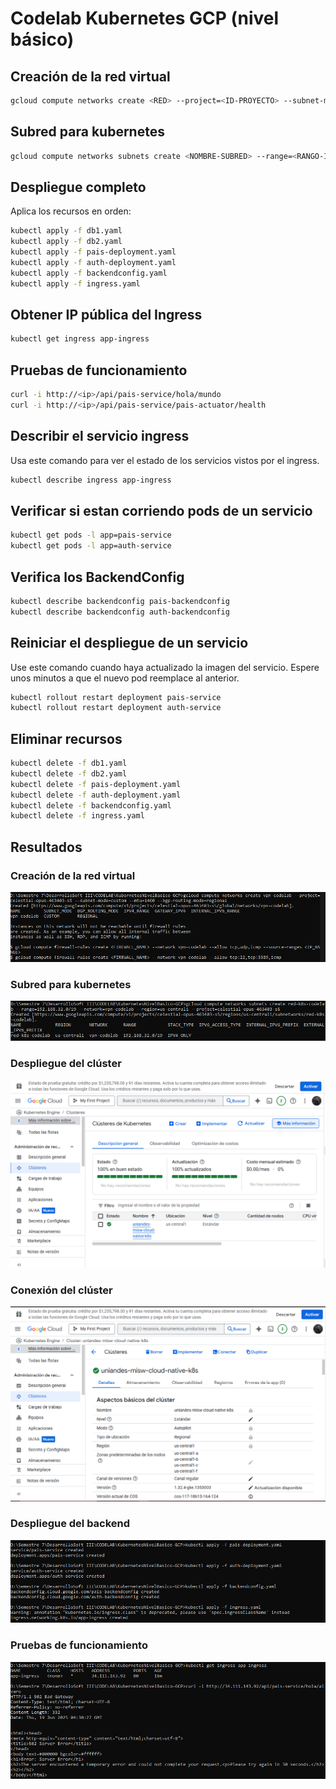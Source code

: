 # Codelab Kubernetes GCP (nivel básico)

## Creación de la red virtual
```sh
gcloud compute networks create <RED> --project=<ID-PROYECTO> --subnet-mode=custom --mtu=<MTU> --bgp-routing-mode=regional
```

## Subred para kubernetes
```sh
gcloud compute networks subnets create <NOMBRE-SUBRED> --range=<RANGO-IP> --network=<RED-PADRE> --region=<REGION> --project=<ID-PROYECTO>
```

## Despliegue completo
Aplica los recursos en orden:
```sh
kubectl apply -f db1.yaml
kubectl apply -f db2.yaml
kubectl apply -f pais-deployment.yaml
kubectl apply -f auth-deployment.yaml
kubectl apply -f backendconfig.yaml
kubectl apply -f ingress.yaml
```

## Obtener IP pública del Ingress
```sh
kubectl get ingress app-ingress
```

## Pruebas de funcionamiento
```sh
curl -i http://<ip>/api/pais-service/hola/mundo
curl -i http://<ip>/api/pais-service/pais-actuator/health
```

## Describir el servicio ingress
Usa este comando para ver el estado de los servicios vistos por el ingress.
```sh
kubectl describe ingress app-ingress
```

## Verificar si estan corriendo pods de un servicio
```sh
kubectl get pods -l app=pais-service
kubectl get pods -l app=auth-service
```

## Verifica los BackendConfig
```sh
kubectl describe backendconfig pais-backendconfig
kubectl describe backendconfig auth-backendconfig
```

## Reiniciar el despliegue de un servicio
Use este comando cuando haya actualizado la imagen del servicio. Espere unos minutos a que el nuevo pod reemplace al anterior.
```sh
kubectl rollout restart deployment pais-service
kubectl rollout restart deployment auth-service
```

## Eliminar recursos
```sh
kubectl delete -f db1.yaml
kubectl delete -f db2.yaml
kubectl delete -f pais-deployment.yaml
kubectl delete -f auth-deployment.yaml
kubectl delete -f backendconfig.yaml
kubectl delete -f ingress.yaml
```

## Resultados

### Creación de la red virtual
![Red Virtual](/KubernetesNivelBasico-GCP//images/CreacionRedVirtual.PNG)

### Subred para kubernetes
![Subred Kubernetes](/KubernetesNivelBasico-GCP/images/Subredkubernetes.PNG)

### Despliegue del clúster
![Despliegue Clúster](/KubernetesNivelBasico-GCP/images/DespliegueCluster.PNG)

### Conexión del clúster
![Conexión Clúster](/KubernetesNivelBasico-GCP/images/DespliegueCluster1.PNG)

### Despliegue del backend
![Despliegue Backend](/KubernetesNivelBasico-GCP/images/DespliegueBackend.PNG)

### Pruebas de funcionamiento
![Pruebas Funcionamiento](/KubernetesNivelBasico-GCP/images/PruebaDespliegue.PNG)
